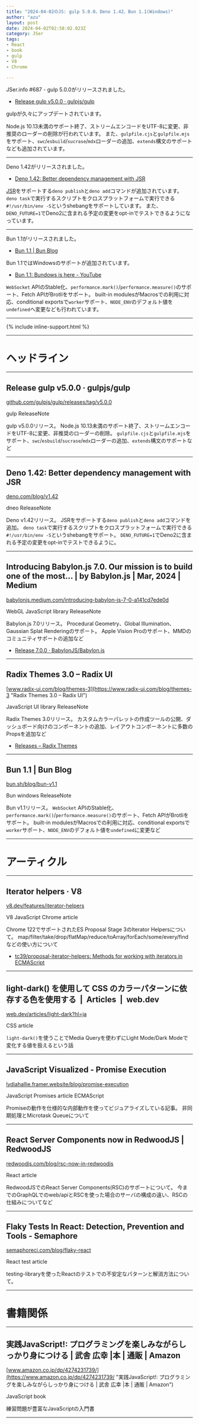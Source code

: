 ```yaml
---
title: "2024-04-02のJS: gulp 5.0.0、Deno 1.42、Bun 1.1(Windows)"
author: "azu"
layout: post
date: 2024-04-02T02:58:02.023Z
category: JSer
tags:
- React
- book 
- gulp
- V8
- Chrome

---
```


JSer.info #687 - gulp 5.0.0がリリースされました。

- [Release gulp v5.0.0 · gulpjs/gulp](https://github.com/gulpjs/gulp/releases/tag/v5.0.0)

gulpが久々にアップデートされています。

Node.js 10.13未満のサポート終了、ストリームエンコードをUTF-8に変更、非推奨のローダーの削除が行われています。
また、`gulpfile.cjs`と`gulpfile.mjs`をサポート、`swc`/`esbuild`/`sucrase`/`mdx`ローダーの追加、`extends`構文のサポートなども追加されています。

---

Deno 1.42がリリースされました。

- [Deno 1.42: Better dependency management with JSR](https://deno.com/blog/v1.42)

[JSR](https://jsr.io/)をサポートする`deno publish`と`deno add`コマンドが追加されています。
`deno task`で実行するスクリプトをクロスプラットフォームで実行できる`#!/usr/bin/env -S`というshebangをサポートしています。
また、`DENO_FUTURE=1`でDeno2に含まれる予定の変更をopt-inでテストできるようになっています。

----

Bun 1.1がリリースされました。

- [Bun 1.1 | Bun Blog](https://bun.sh/blog/bun-v1.1)

Bun 1.1ではWindowsのサポートが追加されています。

- [Bun 1.1: Bundows is here - YouTube](https://www.youtube.com/watch?v=yXTFOeGly9o)

`WebSocket` APIのStable化、`performance.mark()`/`performance.measure()`のサポート、Fetch APIがBrotliをサポート。
built-in modulesがMacrosでの利用に対応、conditional exportsで`worker`サポート、`NODE_ENV`のデフォルト値を`undefined`へ変更なども行われています。

----

{% include inline-support.html %}

----

<h1 class="site-genre">ヘッドライン</h1>

----

## Release gulp v5.0.0 · gulpjs/gulp
[github.com/gulpjs/gulp/releases/tag/v5.0.0](https://github.com/gulpjs/gulp/releases/tag/v5.0.0 "Release gulp v5.0.0 · gulpjs/gulp")
<p class="jser-tags jser-tag-icon"><span class="jser-tag">gulp</span> <span class="jser-tag">ReleaseNote</span></p>

gulp v5.0.0リリース。
Node.js 10.13未満のサポート終了、ストリームエンコードをUTF-8に変更、非推奨のローダーの削除。
`gulpfile.cjs`と`gulpfile.mjs`をサポート、`swc`/`esbuild`/`sucrase`/`mdx`ローダーの追加、`extends`構文のサポートなど


----

## Deno 1.42: Better dependency management with JSR
[deno.com/blog/v1.42](https://deno.com/blog/v1.42 "Deno 1.42: Better dependency management with JSR")
<p class="jser-tags jser-tag-icon"><span class="jser-tag">dneo</span> <span class="jser-tag">ReleaseNote</span></p>

Deno v1.42リリース。
JSRをサポートする`deno publish`と`deno add`コマンドを追加。
`deno task`で実行するスクリプトをクロスプラットフォームで実行できる`#!/usr/bin/env -S`というshebangをサポート。
`DENO_FUTURE=1`でDeno2に含まれる予定の変更をopt-inでテストできるように。


----

## Introducing Babylon.js 7.0. Our mission is to build one of the most… | by Babylon.js | Mar, 2024 | Medium
[babylonjs.medium.com/introducing-babylon-js-7-0-a141cd7ede0d](https://babylonjs.medium.com/introducing-babylon-js-7-0-a141cd7ede0d "Introducing Babylon.js 7.0. Our mission is to build one of the most… | by Babylon.js | Mar, 2024 | Medium")
<p class="jser-tags jser-tag-icon"><span class="jser-tag">WebGL</span> <span class="jser-tag">JavaScript</span> <span class="jser-tag">library</span> <span class="jser-tag">ReleaseNote</span></p>

Babylon.js 7.0リリース。
Procedural Geometry、Global Illumination、Gaussian Splat Renderingのサポート。
Apple Vision Proのサポート、MMDのコミュニティサポートの追加など

- [Release 7.0.0 · BabylonJS/Babylon.js](https://github.com/BabylonJS/Babylon.js/releases/tag/7.0.0 "Release 7.0.0 · BabylonJS/Babylon.js")

----

## Radix Themes 3.0 – Radix UI
[www.radix-ui.com/blog/themes-3](https://www.radix-ui.com/blog/themes-3 "Radix Themes 3.0 – Radix UI")
<p class="jser-tags jser-tag-icon"><span class="jser-tag">JavaScript</span> <span class="jser-tag">UI</span> <span class="jser-tag">library</span> <span class="jser-tag">ReleaseNote</span></p>

Radix Themes 3.0リリース。
カスタムカラーパレットの作成ツールの公開、ダッシュボード向けのコンポーネントの追加、レイアウトコンポーネントに多数のPropsを追加など

- [Releases – Radix Themes](https://www.radix-ui.com/themes/docs/overview/releases#300 "Releases – Radix Themes")

----

## Bun 1.1 | Bun Blog
[bun.sh/blog/bun-v1.1](https://bun.sh/blog/bun-v1.1 "Bun 1.1 | Bun Blog")
<p class="jser-tags jser-tag-icon"><span class="jser-tag">Bun</span> <span class="jser-tag">windows</span> <span class="jser-tag">ReleaseNote</span></p>

Bun v1.1リリース。
`WebSocket` APIのStable化、`performance.mark()`/`performance.measure()`のサポート、Fetch APIがBrotliをサポート。
built-in modulesがMacrosでの利用に対応、conditional exportsで`worker`サポート、`NODE_ENV`のデフォルト値を`undefined`に変更など


----
<h1 class="site-genre">アーティクル</h1>

----

## Iterator helpers · V8
[v8.dev/features/iterator-helpers](https://v8.dev/features/iterator-helpers "Iterator helpers · V8")
<p class="jser-tags jser-tag-icon"><span class="jser-tag">V8</span> <span class="jser-tag">JavaScript</span> <span class="jser-tag">Chrome</span> <span class="jser-tag">article</span></p>

Chrome 122でサポートされたES Proposal Stage 3のIterator Helpersについて。
map/filter/take/drop/flatMap/reduce/toArray/forEach/some/every/findなどの使い方について

- [tc39/proposal-iterator-helpers: Methods for working with iterators in ECMAScript](https://github.com/tc39/proposal-iterator-helpers "tc39/proposal-iterator-helpers: Methods for working with iterators in ECMAScript")

----

## light-dark() を使用して CSS のカラーパターンに依存する色を使用する  |  Articles  |  web.dev
[web.dev/articles/light-dark?hl&#x3D;ja](https://web.dev/articles/light-dark?hl=ja "light-dark() を使用して CSS のカラーパターンに依存する色を使用する  |  Articles  |  web.dev")
<p class="jser-tags jser-tag-icon"><span class="jser-tag">CSS</span> <span class="jser-tag">article</span></p>

`light-dark()`を使うことでMedia Queryを使わずにLight Mode/Dark Modeで変化する値を扱えるという話


----

## JavaScript Visualized - Promise Execution
[lydiahallie.framer.website/blog/promise-execution](https://lydiahallie.framer.website/blog/promise-execution "JavaScript Visualized - Promise Execution")
<p class="jser-tags jser-tag-icon"><span class="jser-tag">JavaScript</span> <span class="jser-tag">Promises</span> <span class="jser-tag">article</span> <span class="jser-tag">ECMAScript</span></p>

Promiseの動作を仕様的な内部動作を使ってビジュアライズしている記事。
非同期処理とMicrotask Queueについて


----

## React Server Components now in RedwoodJS | RedwoodJS
[redwoodjs.com/blog/rsc-now-in-redwoodjs](https://redwoodjs.com/blog/rsc-now-in-redwoodjs "React Server Components now in RedwoodJS | RedwoodJS")
<p class="jser-tags jser-tag-icon"><span class="jser-tag">React</span> <span class="jser-tag">article</span></p>

RedwoodJSでのReact Server Components(RSC)のサポートについて。
今までのGraphQLでのweb/apiとRSCを使った場合のサーバの構成の違い、RSCの仕組みについてなど


----

## Flaky Tests In React: Detection, Prevention and Tools - Semaphore
[semaphoreci.com/blog/flaky-react](https://semaphoreci.com/blog/flaky-react "Flaky Tests In React: Detection, Prevention and Tools - Semaphore")
<p class="jser-tags jser-tag-icon"><span class="jser-tag">React</span> <span class="jser-tag">test</span> <span class="jser-tag">article</span></p>

testing-libraryを使ったReactのテストでの不安定なパターンと解消方法について。


----
<h1 class="site-genre">書籍関係</h1>

----

## 実践JavaScript!: プログラミングを楽しみながらしっかり身につける | 武舎 広幸 |本 | 通販 | Amazon
[www.amazon.co.jp/dp/4274231739/](https://www.amazon.co.jp/dp/4274231739/ "実践JavaScript!: プログラミングを楽しみながらしっかり身につける | 武舎 広幸 |本 | 通販 | Amazon")
<p class="jser-tags jser-tag-icon"><span class="jser-tag">JavaScript</span> <span class="jser-tag">book </span></p>

練習問題が豊富なJavaScriptの入門書


----
